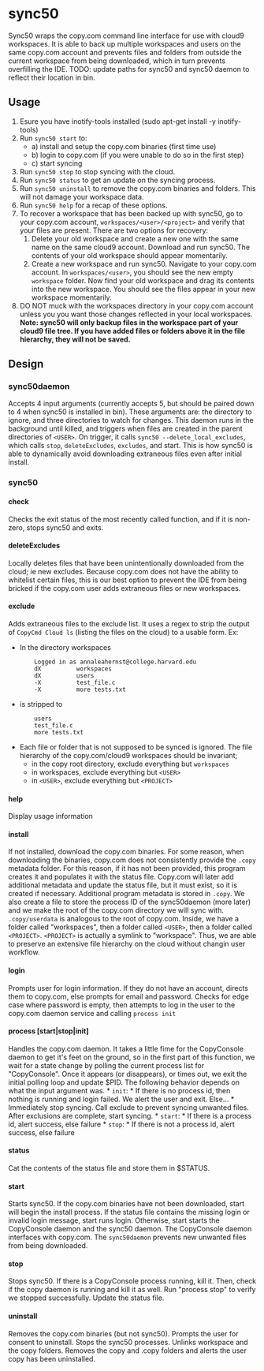 # sync50
Sync50 wraps the copy.com command line interface for use with cloud9 workspaces.
It is able to back up multiple workspaces and users on the same copy.com account
and prevents files and folders from outside the current workspace from being 
downloaded, which in turn prevents overfilling the IDE.
TODO: update paths for sync50 and sync50 daemon to reflect their location in bin.

## Usage
1. Esure you have inotify-tools installed (sudo apt-get install -y inotify-tools)
2. Run `sync50 start` to:
    * a) install and setup the copy.com binaries (first time use)
    * b) login to copy.com (if you were unable to do so in the first step)
    * c) start syncing
3. Run `sync50 stop` to stop syncing with the cloud.
4. Run `sync50 status` to get an update on the syncing process.
5. Run `sync50 uninstall` to remove the copy.com binaries and folders. This will
    not damage your workspace data.
6. Run `sync50 help` for a recap of these options.
7. To recover a workspace that has been backed up with sync50, go to your copy.com
    account, `workspaces/<user>/<project>` and verify that your files are present.
    There are two options for recovery:
    1. Delete your old workspace and create a new one with the same name on the
        same cloud9 account. Download and run sync50. The contents of your old 
        workspace should appear momentarily.
    2. Create a new workspace and run sync50. Navigate to your copy.com account.
        In `workspaces/<user>`, you should see the new empty `workspace` folder. Now
        find your old workspace and drag its contents into the new workspace. You
        should see the files appear in your new workspace momentarily.
8. DO NOT muck with the workspaces directory in your copy.com account unless you
    you want those changes reflected in your local workspaces.
**Note: sync50 will only backup files in the workspace part of your cloud9 file
    tree. If you have added files or folders above it in the file hierarchy, they
    will not be saved.**

## Design

### sync50daemon
Accepts 4 input arguments (currently accepts 5, but should be paired down to 4 when
sync50 is installed in bin). These arguments are: the directory to ignore, and three
directories to watch for changes. This daemon runs in the background until killed,
and triggers when files are created in the parent directories of `<USER>`. On trigger,
it calls `sync50 --delete_local_excludes`, which calls `stop`, `deleteExcludes`, `excludes`,
and start. This is how sync50 is able to dynamically avoid downloading extraneous 
files even after initial install.

### sync50

#### check
Checks the exit status of the most recently called function, and if it is non-zero,
stops sync50 and exits.

#### deleteExcludes
Locally deletes files that have been unintentionally downloaded from the cloud; ie
new excludes. Because copy.com does not have the ability to whitelist certain files,
this is our best option to prevent the IDE from being bricked if the copy.com user
adds extraneous files or new workspaces.

#### exclude
Adds extraneous files to the exclude list. It uses a regex to strip the output of
`CopyCmd Cloud ls` (listing the files on the cloud) to a usable form. Ex:
* In the directory workspaces
    ```
        Logged in as annaleahernst@college.harvard.edu
        dX          workspaces
        dX          users
        -X          test_file.c
        -X          more tests.txt
    ```
* is stripped to
    ```
        users
        test_file.c
        more tests.txt
    ```
* Each file or folder that is not supposed to be synced is ignored. The file
hierarchy of the copy.com/cloud9 workspaces should be invariant;
  * in the copy root directory, exclude everything but `workspaces`
  * in workspaces, exclude everything but `<USER>`
  * in `<USER>`, exclude everything but `<PROJECT>`

#### help
Display usage information

#### install
If not installed, download the copy.com binaries. For some reason, when downloading
the binaries, copy.com does not consistently provide the `.copy` metadata folder. 
For this reason, if it has not been provided, this program creates it and populates
it with the status file. Copy.com will later add additional metadata and update
the status file, but it must exist, so it is created if necessary.
Additional program metadata is stored in `.copy`.
We also create a file to store the process ID of the sync50daemon (more later)
and we make the root of the copy.com directory we will sync with.
`.copy/userdata` is analogous to the root of copy.com. Inside, we have a folder 
called "workspaces", then a folder called `<USER>`, then a folder called `<PROJECT>`.
`<PROJECT>` is actually a symlink to "workspace". Thus, we are able to preserve 
an extensive file hierarchy on the cloud without changin user workflow.

#### login
Prompts user for login information. If they do not have an account, directs them
to copy.com, else prompts for email and password. Checks for edge case where password
is empty, then attempts to log in the user to the copy.com daemon service and
calling `process init`

#### process [start|stop|init]
Handles the copy.com daemon. It takes a little fime for the CopyConsole daemon to
get it's feet on the ground, so in the first part of this function, we wait for
a state change by polling the current process list for "CopyConsole". Once it appears
(or disappears), or times out, we exit the initial polling loop and update $PID.
The following behavior depends on what the input argument was.
    * `init`:
      * If there is no process id, then nothing is running and login failed. We 
        alert the user and exit. Else...
      * Immediately stop syncing. Call exclude to prevent syncing unwanted files.
        After exclusions are complete, start syncing.
    * `start`:
      * If there is a process id, alert success, else failure
    * `stop`:
      * If there is not a process id, alert success, else failure

#### status
Cat the contents of the status file and store them in $STATUS.

#### start
Starts sync50. If the copy.com binaries have not been downloaded, start will begin
the install process. If the status file contains the missing login or invalid login
message, start runs login.
Otherwise, start starts the CopyConsole daemon and the sync50 daemon. The CopyConsole
daemon interfaces with copy.com. The `sync50daemon` prevents new unwanted files from
being downloaded.

#### stop
Stops sync50. If there is a CopyConsole process running, kill it. Then, check if
the copy daemon is running and kill it as well. Run "process stop" to verify we 
stopped successfully. Update the status file.

#### uninstall
Removes the copy.com binaries (but not sync50). Prompts the user for consent to 
uninstall. Stops the sync50 processes. Unlinks workspace and the copy folders.
Removes the copy and .copy folders and alerts the user copy has been uninstalled.
